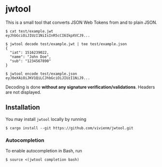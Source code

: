 # jwtool

This is a small tool that converts JSON Web Tokens from and to plain JSON.

```console
$ cat test/example.jwt
eyJhbGciOiJIUzI1NiIsInR5cCI6IkpXVCJ9...

$ jwtool decode test/example.jwt | tee test/example.json
{
  "iat": 1516239022,
  "name": "John Doe",
  "sub": "1234567890"
}

$ jwtool encode test/example.json
eyJ0eXAiOiJKV1QiLCJhbGciOiJIUzI1NiJ9...
```

Decoding is done **without any signature verification/validations**.
Headers are not displayed.

## Installation

You may install `jwtool` locally by running

```console
$ cargo install --git https://github.com/vivienm/jwtool.git
```

### Autocompletion

To enable autocompletion in Bash, run

```console
$ source <(jwtool completion bash)
```
